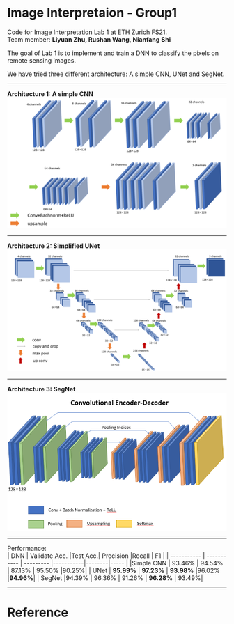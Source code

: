 # **Image Interpretaion - Group1**
Code for Image Interpretation Lab 1 at ETH Zurich FS21.  
Team member: **Liyuan Zhu, Rushan Wang, Nianfang Shi**  

The goal of Lab 1 is to implement and train a DNN to classify the pixels on remote sensing images.  

We have tried three different architecture: A simple CNN, UNet and SegNet.
___
**Architecture 1: A simple CNN**  
![image](https://github.com/Nianfang10/II-Group1/blob/main/visualization/Simple_CNN.png)
___
**Architecture 2: Simplified UNet**  
![image](https://github.com/Nianfang10/II-Group1/blob/main/visualization/Simplified_UNet.png)  
___
**Architecture 3: SegNet**  
![image](https://github.com/Nianfang10/II-Group1/blob/main/visualization/Simplified_SegNet.png)  
___
Performance:  
| DNN         | Validate Acc. |Test Acc.| Precision |Recall  |  F1  |
| ----------- | ----------- | --------- |-----------|--------|----- |
|Simple CNN   | 93.46%      |  94.54%   |  87.13%   | 95.50% |90.25%|
| UNet        | **95.99%**     |  **97.23%**   |    **93.98%** |96.02%  |**94.96%**|
| SegNet      |94.39%       |   96.36%  | 91.26%    | **96.28%** | 93.49%|


___
# **Reference**